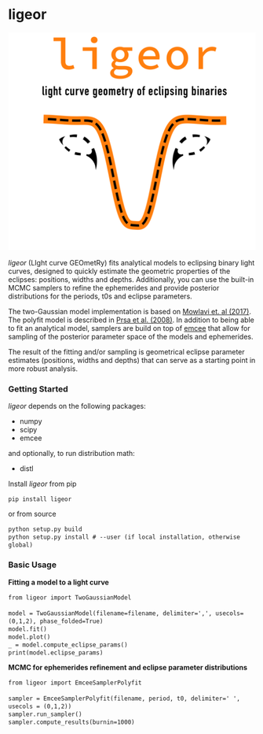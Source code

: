 # ligeor

![logo](logo2.png)

*ligeor* (LIght curve GEOmetRy) fits analytical models to eclipsing binary light curves, 
designed to quickly estimate the geometric properties of the eclipses: positions, widths and depths.
Additionally, you can use the built-in MCMC samplers to refine the ephemerides and provide 
posterior distributions for the periods, t0s and eclipse parameters.

The two-Gaussian model implementation is based on [Mowlavi et. al (2017)](https://ui.adsabs.harvard.edu/abs/2017A%26A...606A..92M/abstract). The polyfit model is described in [Prsa et al. (2008)](https://ui.adsabs.harvard.edu/abs/2008ApJ...687..542P/abstract).
In addition to being able to fit an analytical model, samplers are build on top of [emcee](https://emcee.readthedocs.io/en/stable/) that allow for sampling of the posterior parameter space of the models and ephemerides. 

The result of the fitting and/or sampling is geometrical eclipse parameter estimates (positions, widths and depths) that can serve as a starting point in more robust analysis.


### Getting Started

*ligeor* depends on the following packages:
   * numpy
   * scipy
   * emcee

and optionally, to run distribution math:
   * distl

Install *ligeor* from pip
```
pip install ligeor
```

or from source
```
python setup.py build
python setup.py install # --user (if local installation, otherwise global)
```

### Basic Usage

**Fitting a model to a light curve**
```
from ligeor import TwoGaussianModel

model = TwoGaussianModel(filename=filename, delimiter=',', usecols=(0,1,2), phase_folded=True)
model.fit()
model.plot()
_ = model.compute_eclipse_params()
print(model.eclipse_params)
```

**MCMC for ephemerides refinement and eclipse parameter distributions**
```
from ligeor import EmceeSamplerPolyfit 

sampler = EmceeSamplerPolyfit(filename, period, t0, delimiter=' ', usecols = (0,1,2))
sampler.run_sampler()
sampler.compute_results(burnin=1000)
```
